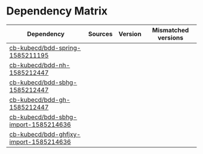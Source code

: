 # Dependency Matrix

Dependency | Sources | Version | Mismatched versions
---------- | ------- | ------- | -------------------
[cb-kubecd/bdd-spring-1585211195](https://github.com/cb-kubecd/bdd-spring-1585211195.git) |  | []() | 
[cb-kubecd/bdd-nh-1585212447](https://github.com/cb-kubecd/bdd-nh-1585212447.git) |  | []() | 
[cb-kubecd/bdd-sbhg-1585212447](https://github.com/cb-kubecd/bdd-sbhg-1585212447.git) |  | []() | 
[cb-kubecd/bdd-gh-1585212447](https://github.com/cb-kubecd/bdd-gh-1585212447.git) |  | []() | 
[cb-kubecd/bdd-sbhg-import-1585214636](https://github.com/cb-kubecd/bdd-sbhg-import-1585214636.git) |  | []() | 
[cb-kubecd/bdd-ghfjxy-import-1585214636](https://github.com/cb-kubecd/bdd-ghfjxy-import-1585214636.git) |  | []() | 
